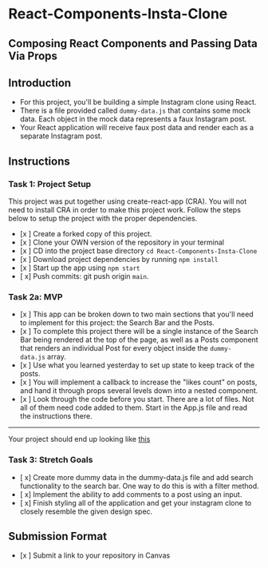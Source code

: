 # React-Components-Insta-Clone

## Composing React Components and Passing Data Via Props

## Introduction

- For this project, you'll be building a simple Instagram clone using React.
- There is a file provided called `dummy-data.js` that contains some mock data. Each object in the mock data represents a faux Instagram post.
- Your React application will receive faux post data and render each as a separate Instagram post.

## Instructions

### Task 1: Project Setup

This project was put together using create-react-app (CRA). You will not need to install CRA in order to make this project work. Follow the steps below to setup the project with the proper dependencies.

- [x ] Create a forked copy of this project.
- [x ] Clone your OWN version of the repository in your terminal
- [x ] CD into the project base directory `cd React-Components-Insta-Clone`
- [x ] Download project dependencies by running `npm install`
- [x ] Start up the app using `npm start`
- [ x] Push commits: git push origin `main`.

### Task 2a: MVP

- [x ] This app can be broken down to two main sections that you'll need to implement for this project: the Search Bar and the Posts.
- [x ] To complete this project there will be a single instance of the Search Bar being rendered at the top of the page, as well as a Posts component that renders an individual Post for every object inside the `dummy-data.js` array.
- [x ] Use what you learned yesterday to set up state to keep track of the posts.
- [x ] You will implement a callback to increase the "likes count" on posts, and hand it through props several levels down into a nested component.
- [x ] Look through the code before you start. There are a lot of files. Not all of them need code added to them. Start in the App.js file and read the instructions there.

---

Your project should end up looking like [this](https://tk-assets.lambdaschool.com/228297b1-2407-4e39-9704-3926767e4ac7_insta-clone.png)

### Task 3: Stretch Goals

- [ x] Create more dummy data in the dummy-data.js file and add search functionality to the search bar. One way to do this is with a filter method.
- [ x] Implement the ability to add comments to a post using an input.
- [ x] Finish styling all of the application and get your instagram clone to closely resemble the given design spec.

## Submission Format

- [x ] Submit a link to your repository in Canvas
